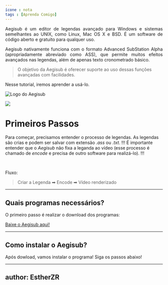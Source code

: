 ```yaml
---
ícone : nota
tags : [Aprenda Comigo]
---
```

<p style="text-align: justify;"> Aegisub é um editor de legendas avançado para Windows e sistemas semelhantes ao UNIX, como Linux, Mac OS X e BSD. É um software de código aberto e gratuito para qualquer uso.

<p style="text-align: justify;"> Aegisub nativamente funciona com o formato Advanced SubStation Alpha (apropriadamente abreviado como ASS), que permite muitos efeitos avançados nas legendas, além de apenas texto cronometrado básico. 

>O objetivo da Aegisub é oferecer suporte ao uso dessas funções avançadas com facilidades.

Nesse tutorial, iremos aprender a usá-lo.

![Logo do Aegisub](../img/Aegisub-logo.png "Aegisub")

![](../img/barra.png)


#  Primeiros Passos

Para começar, precisamos entender o processo de legendas.
As legendas são crias e podem ser salvar com extensão _.ass_ ou _.txt_.
!!!
É importante entender que o _Aegisub_ não fixa a leganda ao vídeo (esse processo é chamado de _encode_ e precisa de outro software para realizá-lo).
!!!

<br>

Fluxo:
> Criar a Legenda ➡ Encode ➡ Vídeo renderizado





---

##  Quais programas necessários?

O primeiro passo é realizar o download dos programas:

[Baixe o Aegisub aqui!](https://drive.google.com/file/d/0B4PUVC4xalppRVBkdXIxd2FsYjg/view?usp=sharing&resourcekey=0-O_68n6xx3magle4ac5tMvw)


---

## Como instalar o Aegisub?

Após dowload, vamos instalar o programa!
Siga os passos abaixo!



---
author: EstherZR
---
